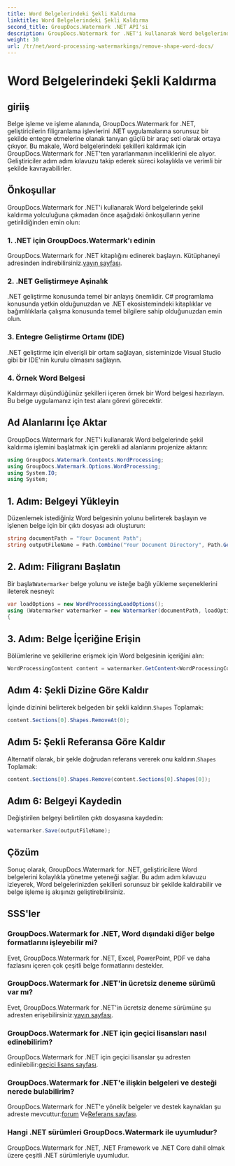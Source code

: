```yaml
---
title: Word Belgelerindeki Şekli Kaldırma
linktitle: Word Belgelerindeki Şekli Kaldırma
second_title: GroupDocs.Watermark .NET API'si
description: GroupDocs.Watermark for .NET'i kullanarak Word belgelerinden şekilleri nasıl kaldıracağınızı öğrenin. Kolay, verimli ve güçlü belge işleme.
weight: 30
url: /tr/net/word-processing-watermarkings/remove-shape-word-docs/
---
```


# Word Belgelerindeki Şekli Kaldırma

## giriiş
Belge işleme ve işleme alanında, GroupDocs.Watermark for .NET, geliştiricilerin filigranlama işlevlerini .NET uygulamalarına sorunsuz bir şekilde entegre etmelerine olanak tanıyan güçlü bir araç seti olarak ortaya çıkıyor. Bu makale, Word belgelerindeki şekilleri kaldırmak için GroupDocs.Watermark for .NET'ten yararlanmanın inceliklerini ele alıyor. Geliştiriciler adım adım kılavuzu takip ederek süreci kolaylıkla ve verimli bir şekilde kavrayabilirler.
## Önkoşullar
GroupDocs.Watermark for .NET'i kullanarak Word belgelerinde şekil kaldırma yolculuğuna çıkmadan önce aşağıdaki önkoşulların yerine getirildiğinden emin olun:
### 1. .NET için GroupDocs.Watermark'ı edinin
 GroupDocs.Watermark for .NET kitaplığını edinerek başlayın. Kütüphaneyi adresinden indirebilirsiniz.[yayın sayfası](https://releases.groupdocs.com/Watermark/net/).
### 2. .NET Geliştirmeye Aşinalık
.NET geliştirme konusunda temel bir anlayış önemlidir. C# programlama konusunda yetkin olduğunuzdan ve .NET ekosistemindeki kitaplıklar ve bağımlılıklarla çalışma konusunda temel bilgilere sahip olduğunuzdan emin olun.
### 3. Entegre Geliştirme Ortamı (IDE)
.NET geliştirme için elverişli bir ortam sağlayan, sisteminizde Visual Studio gibi bir IDE'nin kurulu olmasını sağlayın. 
### 4. Örnek Word Belgesi
Kaldırmayı düşündüğünüz şekilleri içeren örnek bir Word belgesi hazırlayın. Bu belge uygulamanız için test alanı görevi görecektir.

## Ad Alanlarını İçe Aktar
GroupDocs.Watermark for .NET'i kullanarak Word belgelerinde şekil kaldırma işlemini başlatmak için gerekli ad alanlarını projenize aktarın:
```csharp
using GroupDocs.Watermark.Contents.WordProcessing;
using GroupDocs.Watermark.Options.WordProcessing;
using System.IO;
using System;
```
## 1. Adım: Belgeyi Yükleyin
Düzenlemek istediğiniz Word belgesinin yolunu belirterek başlayın ve işlenen belge için bir çıktı dosyası adı oluşturun:
```csharp
string documentPath = "Your Document Path";
string outputFileName = Path.Combine("Your Document Directory", Path.GetFileName(documentPath));
```
## 2. Adım: Filigranı Başlatın
 Bir başlat`Watermarker` belge yolunu ve isteğe bağlı yükleme seçeneklerini ileterek nesneyi:
```csharp
var loadOptions = new WordProcessingLoadOptions();
using (Watermarker watermarker = new Watermarker(documentPath, loadOptions))
{
```
## 3. Adım: Belge İçeriğine Erişin
Bölümlerine ve şekillerine erişmek için Word belgesinin içeriğini alın:
```csharp
WordProcessingContent content = watermarker.GetContent<WordProcessingContent>();
```
## Adım 4: Şekli Dizine Göre Kaldır
 İçinde dizinini belirterek belgeden bir şekli kaldırın.`Shapes` Toplamak:
```csharp
content.Sections[0].Shapes.RemoveAt(0);
```
## Adım 5: Şekli Referansa Göre Kaldır
 Alternatif olarak, bir şekle doğrudan referans vererek onu kaldırın.`Shapes` Toplamak:
```csharp
content.Sections[0].Shapes.Remove(content.Sections[0].Shapes[0]);
```
## Adım 6: Belgeyi Kaydedin
Değiştirilen belgeyi belirtilen çıktı dosyasına kaydedin:
```csharp
watermarker.Save(outputFileName);
```

## Çözüm
Sonuç olarak, GroupDocs.Watermark for .NET, geliştiricilere Word belgelerini kolaylıkla yönetme yeteneği sağlar. Bu adım adım kılavuzu izleyerek, Word belgelerinizden şekilleri sorunsuz bir şekilde kaldırabilir ve belge işleme iş akışınızı geliştirebilirsiniz.
## SSS'ler
### GroupDocs.Watermark for .NET, Word dışındaki diğer belge formatlarını işleyebilir mi?
Evet, GroupDocs.Watermark for .NET, Excel, PowerPoint, PDF ve daha fazlasını içeren çok çeşitli belge formatlarını destekler.
### GroupDocs.Watermark for .NET'in ücretsiz deneme sürümü var mı?
 Evet, GroupDocs.Watermark for .NET'in ücretsiz deneme sürümüne şu adresten erişebilirsiniz:[yayın sayfası](https://releases.groupdocs.com/).
### GroupDocs.Watermark for .NET için geçici lisansları nasıl edinebilirim?
 GroupDocs.Watermark for .NET için geçici lisanslar şu adresten edinilebilir:[geçici lisans sayfası](https://purchase.groupdocs.com/temporary-license/).
### GroupDocs.Watermark for .NET'e ilişkin belgeleri ve desteği nerede bulabilirim?
 GroupDocs.Watermark for .NET'e yönelik belgeler ve destek kaynakları şu adreste mevcuttur:[forum](https://forum.groupdocs.com/c/watermark/19) Ve[Referans sayfası](https://tutorials.groupdocs.com/Watermark/net/).
### Hangi .NET sürümleri GroupDocs.Watermark ile uyumludur?
GroupDocs.Watermark for .NET, .NET Framework ve .NET Core dahil olmak üzere çeşitli .NET sürümleriyle uyumludur.